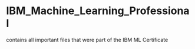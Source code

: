 # IBM_Machine_Learning_Professional
contains all important files that were part of the IBM ML Certificate 
